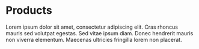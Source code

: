 # Products

Lorem ipsum dolor sit amet, consectetur adipiscing elit. Cras rhoncus mauris sed volutpat egestas. Sed vitae ipsum diam. Donec hendrerit mauris non viverra elementum. Maecenas ultricies fringilla lorem non placerat.

